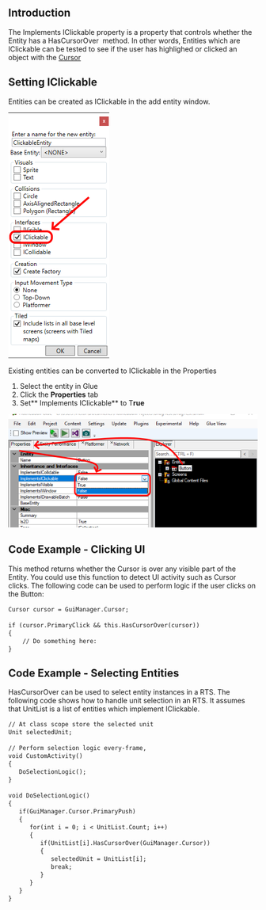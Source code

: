 ## Introduction

The Implements IClickable property is a property that controls whether the Entity has a HasCursorOver  method. In other words, Entities which are IClickable can be tested to see if the user has highlighed or clicked an object with the [Cursor](/frb/docs/index.php?title=FlatRedBall.Gui.Cursor "FlatRedBall.Gui.Cursor")

## Setting IClickable

Entities can be created as IClickable in the add entity window.

![](/media/2022-02-img_61fb3a85b6f71.png)

Existing entities can be converted to IClickable in the Properties

1.  Select the entity in Glue
2.  Click the **Properties** tab
3.  Set** Implements IClickable** to T**rue**

![](/media/2019-04-img_5caa9bbeb7bba.png)

## Code Example - Clicking UI

This method returns whether the Cursor is over any visible part of the Entity. You could use this function to detect UI activity such as Cursor clicks. The following code can be used to perform logic if the user clicks on the Button:

    Cursor cursor = GuiManager.Cursor;

    if (cursor.PrimaryClick && this.HasCursorOver(cursor))
    {
        // Do something here:
    }

## Code Example - Selecting Entities

HasCursorOver can be used to select entity instances in a RTS. The following code shows how to handle unit selection in an RTS. It assumes that UnitList is a list of entities which implement IClickable.

``` lang:c#
// At class scope store the selected unit
Unit selectedUnit;

// Perform selection logic every-frame, 
void CustomActivity()
{
   DoSelectionLogic();
}

void DoSelectionLogic()
{
   if(GuiManager.Cursor.PrimaryPush)
   {
      for(int i = 0; i < UnitList.Count; i++)
      {
         if(UnitList[i].HasCursorOver(GuiManager.Cursor))
         {
            selectedUnit = UnitList[i];
            break;
         }
      }
   }
}
```
